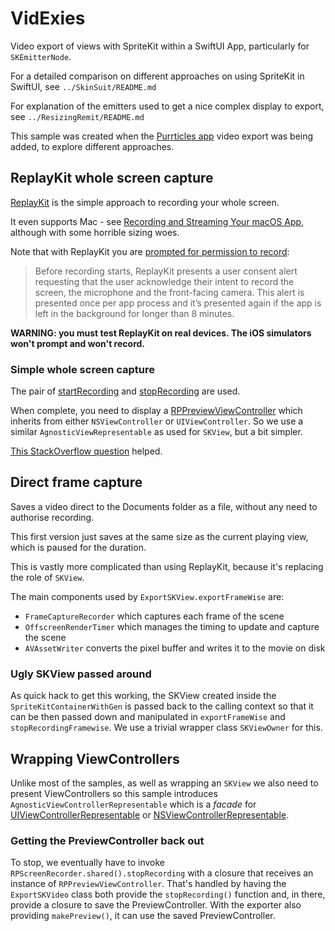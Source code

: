 # VidExies

Video export of views with SpriteKit within a SwiftUI App, particularly for `SKEmitterNode`.

For a detailed comparison on different approaches on using SpriteKit in SwiftUI, see `../SkinSuit/README.md`

For explanation of the emitters used to get a nice complex display to export, see `../ResizingRemit/README.md`

This sample was created when the [Purrticles app][p1] video export was being added, to explore different approaches.

## ReplayKit whole screen capture
[ReplayKit][a3] is the simple approach to recording your whole screen.

It even supports Mac - see [Recording and Streaming Your macOS App][a4], although with some horrible sizing woes.

Note that with ReplayKit you are [prompted for permission to record][a8]:

>Before recording starts, ReplayKit presents a user consent alert requesting that the user acknowledge their intent to record the screen, the microphone and the front-facing camera. This alert is presented once per app process and it’s presented again if the app is left in the background for longer than 8 minutes.


**WARNING: you must test ReplayKit on real devices. The iOS simulators won't prompt and won't record.**


### Simple whole screen capture
The pair of [startRecording][a1] and [stopRecording][a2] are used.

When complete, you need to display a [RPPreviewViewController][a5] which inherits from either `NSViewController`
or `UIViewController`. So we use a similar `AgnosticViewRepresentable` as used for `SKView`, but a bit simpler.

[This StackOverflow question][so1] helped.


## Direct frame capture

Saves a video direct to the Documents folder as a file, without any need to authorise recording.

This first version just saves at the same size as the current playing view, which is paused for the duration.

This is vastly more complicated than using ReplayKit, because it's replacing the role of `SKView`. 

The main components used by `ExportSKView.exportFrameWise` are:
- `FrameCaptureRecorder` which captures each frame of the scene
- `OffscreenRenderTimer` which manages the timing to update and capture the scene
- `AVAssetWriter` converts the pixel buffer and writes it to the movie on disk

### Ugly SKView passed around
As quick hack to get this working, the SKView created inside the `SpriteKitContainerWithGen` is passed back to the calling context so that it can be then passed down and manipulated in `exportFrameWise` and `stopRecordingFramewise`. We use a trivial wrapper class `SKViewOwner` for this.



## Wrapping ViewControllers
Unlike most of the samples, as well as wrapping an `SKView` we also need to present ViewControllers so this sample introduces `AgnosticViewControllerRepresentable` which is a _facade_ for [UIViewControllerRepresentable][a6] or [NSViewControllerRepresentable][a7].

### Getting the PreviewController back out
To stop, we eventually have to invoke `RPScreenRecorder.shared().stopRecording` with a closure that receives an instance of `RPPreviewViewController`. That's handled by having the `ExportSKVideo` class both provide the `stopRecording()` function and, in there, provide a closure to save the PreviewController. With the exporter also providing `makePreview()`, it can use the saved PreviewController.

[a1]: https://developer.apple.com/documentation/replaykit/rpscreenrecorder/startrecording(handler:)
[a2]: https://developer.apple.com/documentation/replaykit/rpscreenrecorder/stoprecording(handler:)
[a3]: https://developer.apple.com/documentation/replaykit/
[a4]: https://developer.apple.com/documentation/replaykit/recording-and-streaming-your-macos-app
[a5]: https://developer.apple.com/documentation/replaykit/rppreviewviewcontroller
[a6]: https://developer.apple.com/documentation/swiftui/uiviewcontrollerrepresentable
[a7]: https://developer.apple.com/documentation/swiftui/nsviewcontrollerrepresentable
[a8]: https://support.apple.com/en-au/guide/security/seca5fc039dd/web

[p1]: https://www.touchgram.com/purrticles
[so1]: https://stackoverflow.com/questions/59842682/replaykit-with-swiftui